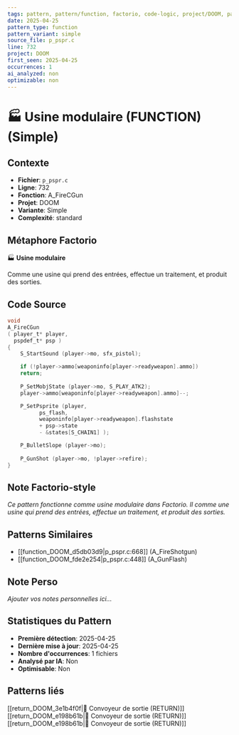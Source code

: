 ```yaml
---
tags: pattern, pattern/function, factorio, code-logic, project/DOOM, pattern/variant/simple
date: 2025-04-25
pattern_type: function
pattern_variant: simple
source_file: p_pspr.c
line: 732
project: DOOM
first_seen: 2025-04-25
occurrences: 1
ai_analyzed: non
optimizable: non
---
```


# 🏭 Usine modulaire (FUNCTION) (Simple)

## Contexte
- **Fichier**: `p_pspr.c`
- **Ligne**: 732
- **Fonction**: A_FireCGun
- **Projet**: DOOM
- **Variante**: Simple
- **Complexité**: standard

## Métaphore Factorio
🏭 **Usine modulaire**

Comme une usine qui prend des entrées, effectue un traitement, et produit des sorties.

## Code Source
```c
void
A_FireCGun
( player_t*	player,
  pspdef_t*	psp ) 
{
    S_StartSound (player->mo, sfx_pistol);

    if (!player->ammo[weaponinfo[player->readyweapon].ammo])
	return;
		
    P_SetMobjState (player->mo, S_PLAY_ATK2);
    player->ammo[weaponinfo[player->readyweapon].ammo]--;

    P_SetPsprite (player,
		  ps_flash,
		  weaponinfo[player->readyweapon].flashstate
		  + psp->state
		  - &states[S_CHAIN1] );

    P_BulletSlope (player->mo);
	
    P_GunShot (player->mo, !player->refire);
}
```

## Note Factorio-style
*Ce pattern fonctionne comme usine modulaire dans Factorio. Il comme une usine qui prend des entrées, effectue un traitement, et produit des sorties.*

## Patterns Similaires
- [[function_DOOM_d5db03d9|p_pspr.c:668]] (A_FireShotgun)
- [[function_DOOM_fde2e254|p_pspr.c:448]] (A_GunFlash)

## Note Perso
*Ajouter vos notes personnelles ici...*

## Statistiques du Pattern
- **Première détection**: 2025-04-25
- **Dernière mise à jour**: 2025-04-25
- **Nombre d'occurrences**: 1 fichiers
- **Analysé par IA**: Non
- **Optimisable**: Non

## Patterns liés
[[return_DOOM_3e1b4f0f|🚚 Convoyeur de sortie (RETURN)]]
[[return_DOOM_e198b61b|🚚 Convoyeur de sortie (RETURN)]]
[[return_DOOM_e198b61b|🚚 Convoyeur de sortie (RETURN)]]
